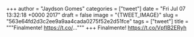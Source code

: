 
+++
author = "Jaydson Gomes"
categories = ["tweet"]
date = "Fri Jul 07 13:32:18 +0000 2017"
draft = false
image = "{TWEET_IMAGE}"
slug = "563e64fd2d3c2ee9a9aa4cada0275f52e2d51fce"
tags = ["tweet"]
title = """Finalmente! https://t.co/..."""
+++
Finalmente! https://t.co/VpfIB2ERyh
